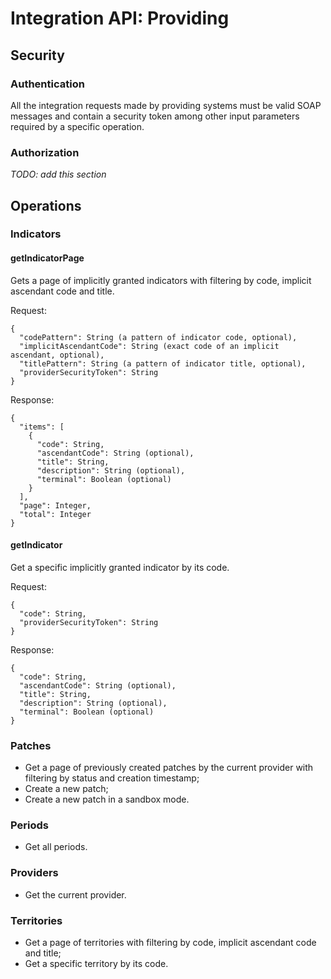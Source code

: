 # Integration API: Providing

## Security

### Authentication
All the integration requests made by providing systems must be valid SOAP messages and contain a security token among other input parameters required by a specific operation.

### Authorization
*TODO: add this section*


## Operations

### Indicators

#### getIndicatorPage
Gets a page of implicitly granted indicators with filtering by code, implicit ascendant code and title.

Request:
```
{
  "codePattern": String (a pattern of indicator code, optional),
  "implicitAscendantCode": String (exact code of an implicit ascendant, optional),
  "titlePattern": String (a pattern of indicator title, optional),
  "providerSecurityToken": String
}
```

Response:
```
{
  "items": [
    {
      "code": String,
      "ascendantCode": String (optional),
      "title": String,
      "description": String (optional),
      "terminal": Boolean (optional)
    }
  ],
  "page": Integer,
  "total": Integer
}
```

#### getIndicator
Get a specific implicitly granted indicator by its code.

Request:
```
{
  "code": String,
  "providerSecurityToken": String
}
```

Response:
```
{
  "code": String,
  "ascendantCode": String (optional),
  "title": String,
  "description": String (optional),
  "terminal": Boolean (optional)
}
```


### Patches

* Get a page of previously created patches by the current provider with filtering by status and creation timestamp;
* Create a new patch;
* Create a new patch in a sandbox mode.

### Periods

* Get all periods.

### Providers

* Get the current provider.

### Territories

* Get a page of territories with filtering by code, implicit ascendant code and title;
* Get a specific territory by its code.
